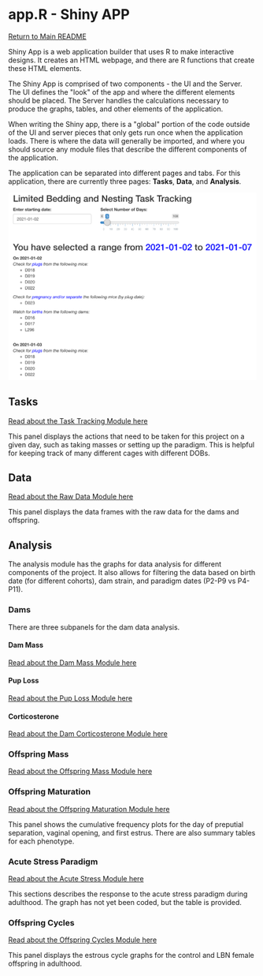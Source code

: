 # app.R - Shiny APP
[Return to Main README](../README.md)

Shiny App is a web application builder that uses R to make interactive designs. It creates an HTML webpage, and there are R functions that create these HTML elements. 

The Shiny App is comprised of two components - the UI and the Server. The UI defines the "look" of the app and where the different elements should be placed. The Server handles the calculations necessary to produce the graphs, tables, and other elements of the application.

When writing the Shiny app, there is a "global" portion of the code outside of the UI and server pieces that only gets run once when the application loads. There is where the data will generally be imported, and where you should source any module files that describe the different components of the application. 

The application can be separated into different pages and tabs. For this application, there are currently three pages: **Tasks**, **Data**, and **Analysis**. 

![Front Page of Shiny App](../images/LBN_appImage.png)

## Tasks
[Read about the Task Tracking Module here](./appR_Modules/taskTrackingModule.md)

This panel displays the actions that need to be taken for this project on a given day, such as taking masses or setting up the paradigm. This is helpful for keeping track of many different cages with different DOBs.

## Data
[Read about the Raw Data Module here](./appR_Modules/rawDataModule.md)

This panel displays the data frames with the raw data for the dams and offspring.

## Analysis
The analysis module has the graphs for data analysis for different components of the project. It also allows for filtering the data based on birth date (for different cohorts), dam strain, and paradigm dates (P2-P9 vs P4-P11). 

### Dams
There are three subpanels for the dam data analysis. 

#### Dam Mass
[Read about the Dam Mass Module here](./appR_Modules/massDamModule.md)

#### Pup Loss
[Read about the Pup Loss Module here](./appR_Modules/pupLossModule.md)

#### Corticosterone
[Read about the Dam Corticosterone Module here](./appR_Modules/damCortModule.md)

### Offspring Mass
[Read about the Offspring Mass Module here](./appR_Modules/massOffModule.md)

### Offspring Maturation
[Read about the Offspring Maturation Module here](./appR_Modules/maturationOffModule.md)

This panel shows the cumulative frequency plots for the day of preputial separation, vaginal opening, and first estrus. There are also summary tables for each phenotype.

### Acute Stress Paradigm
[Read about the Acute Stress Module here](./appR_Modules/acuteStresModule.md)

This sections describes the response to the acute stress paradigm during adulthood. The graph has not yet been coded, but the table is provided.

### Offspring Cycles
[Read about the Offspring Cycles Module here](./appR_Modules/cyclesModule.md)

This panel displays the estrous cycle graphs for the control and LBN female offspring in adulthood.